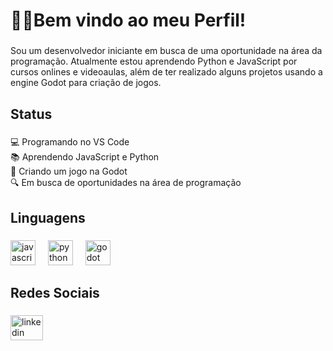 <h1 align="left">👨‍💻Bem vindo ao meu Perfil!</h1>

###

<p align="left">Sou um desenvolvedor iniciante em busca de uma oportunidade na área da programação. Atualmente estou aprendendo Python e JavaScript por cursos onlines e videoaulas, além de ter realizado alguns projetos usando a engine Godot para criação de jogos.</p>

###

<h2 align="left">Status</h2>

###

<p align="left">💻 Programando no VS Code<br>📚 Aprendendo JavaScript e Python<br>🎯 Criando um jogo na Godot<br>🔍 Em busca de oportunidades na área de programação</p>

###

<h2 align="left">Linguagens</h2>

###

<div align="left">
  <img src="https://cdn.jsdelivr.net/gh/devicons/devicon/icons/javascript/javascript-original.svg" height="40" alt="javascript logo"  />
  <img width="12" />
  <img src="https://cdn.jsdelivr.net/gh/devicons/devicon/icons/python/python-original.svg" height="40" alt="python logo"  />
  <img width="12" />
  <img src="https://cdn.jsdelivr.net/gh/devicons/devicon/icons/godot/godot-original.svg" height="40" alt="godot logo"  />
</div>

###

<h2 align="left">Redes Sociais</h2>

###

<div align="left">
  <a href="https://www.linkedin.com/in/francisco-de-jesus-alves-dos-santos-3696b435b/" target="_blank">
    <img src="https://raw.githubusercontent.com/maurodesouza/profile-readme-generator/master/src/assets/icons/social/linkedin/default.svg" width="52" height="40" alt="linkedin logo"  />
  </a>
</div>

###
